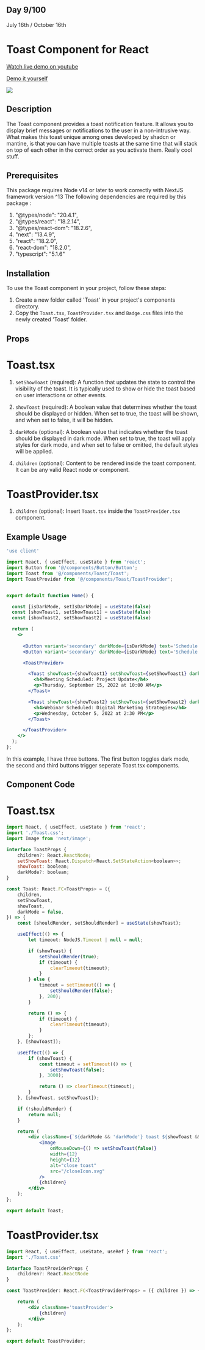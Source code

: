 ## Day 9/100

July 16th / October 16th

# Toast Component for React 
<a href="https://www.youtube.com/watch?v=O49qJP5IMbQ" target="_blank">Watch live demo on youtube</a>

<a href="https://100daysofcomponents.netlify.app/toast" target="_blank">Demo it yourself</a>

<a href="https://www.youtube.com/watch?v=O49qJP5IMbQ" target="_blank"><img src="https://cdn.discordapp.com/attachments/715319623637270638/1130571213870223492/image.png"/></a>  

## Description 

The Toast component provides a toast notification feature. It allows you to display brief messages or notifications to the user in a non-intrusive way. What makes this toast unique among ones developed by shadcn or mantine, is that you can have multiple toasts at the same time that will stack on top of each other in the correct order as you activate them. Really cool stuff.

## Prerequisites
This package requires Node v14 or later to work correctly with NextJS framework version ^13
The following dependencies are required by this package :
1. "@types/node": "20.4.1",
2. "@types/react": "18.2.14",
3. "@types/react-dom": "18.2.6",
4. "next": "13.4.9",
5. "react": "18.2.0",
6. "react-dom": "18.2.0",
7. "typescript": "5.1.6"


## Installation 

To use the Toast component in your project, follow these steps:

1. Create a new folder called 'Toast' in your project's components directory.
2. Copy the `Toast.tsx`, `ToastProvider.tsx` and `Badge.css` files into the newly created 'Toast' folder.

## Props

# Toast.tsx

1. `setShowToast` (required): A function that updates the state to control the visibility of the toast. It is typically used to show or hide the toast based on user interactions or other events.

2. `showToast` (required): A boolean value that determines whether the toast should be displayed or hidden. When set to true, the toast will be shown, and when set to false, it will be hidden.

3. `darkMode` (optional): A boolean value that indicates whether the toast should be displayed in dark mode. When set to true, the toast will apply styles for dark mode, and when set to false or omitted, the default styles will be applied.

4. `children` (optional): Content to be rendered inside the toast component. It can be any valid React node or component.

# ToastProvider.tsx

1. `children` (optional): Insert `Toast.tsx` inside the `ToastProvider.tsx` component.

## Example Usage
```jsx
'use client'

import React, { useEffect, useState } from 'react';
import Button from '@/components/Button/Button';
import Toast from '@/components/Toast/Toast';
import ToastProvider from '@/components/Toast/ToastProvider';


export default function Home() {

  const [isDarkMode, setIsDarkMode] = useState(false)
  const [showToast1, setShowToast1] = useState(false)
  const [showToast2, setShowToast2] = useState(false)

  return (
    <>
      
      <Button variant='secondary' darkMode={isDarkMode} text='Schedule meeting' handleClick={async () => setShowToast1(true)} />
      <Button variant='secondary' darkMode={isDarkMode} text='Schedule webinar' handleClick={async () => setShowToast2(true)} />

      <ToastProvider>

        <Toast showToast={showToast1} setShowToast={setShowToast1} darkMode={isDarkMode} >
          <h4>Meeting Scheduled: Project Update</h4>
          <p>Thursday, September 15, 2022 at 10:00 AM</p>
        </Toast>

        <Toast showToast={showToast2} setShowToast={setShowToast2} darkMode={isDarkMode} >
          <h4>Webinar Scheduled: Digital Marketing Strategies</h4>
          <p>Wednesday, October 5, 2022 at 2:30 PM</p>
        </Toast>

      </ToastProvider>
    </>
  );
};

```
In this example, I have three buttons. The first button toggles dark mode, the second and third buttons trigger seperate Toast.tsx components. 

## Component Code 

# Toast.tsx
```jsx
import React, { useEffect, useState } from 'react';
import './Toast.css';
import Image from 'next/image';

interface ToastProps {
    children?: React.ReactNode;
    setShowToast: React.Dispatch<React.SetStateAction<boolean>>;
    showToast: boolean;
    darkMode?: boolean;
}

const Toast: React.FC<ToastProps> = ({
    children,
    setShowToast,
    showToast,
    darkMode = false,
}) => {
    const [shouldRender, setShouldRender] = useState(showToast);

    useEffect(() => {
        let timeout: NodeJS.Timeout | null = null;

        if (showToast) {
            setShouldRender(true);
            if (timeout) {
                clearTimeout(timeout);
            }
        } else {
            timeout = setTimeout(() => {
                setShouldRender(false);
            }, 200);
        }

        return () => {
            if (timeout) {
                clearTimeout(timeout);
            }
        };
    }, [showToast]);

    useEffect(() => {
        if (showToast) {
            const timeout = setTimeout(() => {
                setShowToast(false);
            }, 3000);

            return () => clearTimeout(timeout);
        }
    }, [showToast, setShowToast]);

    if (!shouldRender) {
        return null;
    }

    return (
        <div className={`${darkMode && 'darkMode'} toast ${showToast && 'showToast'}`}>
            <Image
                onMouseDown={() => setShowToast(false)}
                width={12}
                height={12}
                alt="close toast"
                src="/closeIcon.svg"
            />
            {children}
        </div>
    );
};

export default Toast;

```

# ToastProvider.tsx
```jsx
import React, { useEffect, useState, useRef } from 'react';
import './Toast.css'

interface ToastProviderProps {
    children?: React.ReactNode
}

const ToastProvider: React.FC<ToastProviderProps> = ({ children }) => {

    return (
        <div className='toastProvider'>
            {children}
        </div>
    );
};

export default ToastProvider;

```